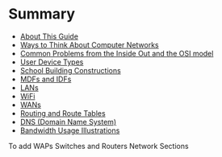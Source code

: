 # Summary

* [About This Guide](README.md)
* [Ways to Think About Computer Networks](networking-analogies.md)
* [Common Problems from the Inside Out and the OSI model](inside-out.md)
* [User Device Types](user-device-types.md)
* [School Building Constructions](building-construction.md)
* [MDFs and IDFs](MDFsIDFs.md)
* [LANs](LANs.md)
* [WiFi](Wifi.md)
* [WANs](WANs.md)
* [Routing and Route Tables](routing.md)
* [DNS \(Domain Name System\)](DNS.md)
* [Bandwidth Usage Illustrations](bandwidth-usage.md)


To add
WAPs
Switches and Routers
Network Sections
